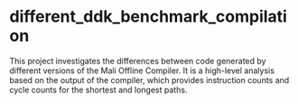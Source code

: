 # different_ddk_benchmark_compilation

This project investigates the differences between code generated by different versions of the Mali Offline Compiler. 
It is a high-level analysis based on the output of the compiler, which provides instruction counts and cycle counts 
for the shortest and longest paths. 
